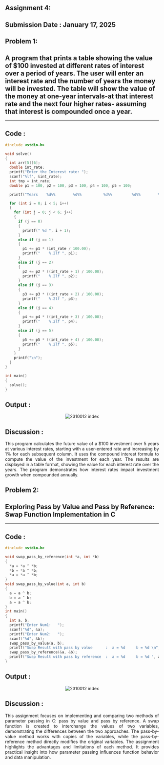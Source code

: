 
## Assignment 4:
## **Submission Date : January 17, 2025**

## Problem 1:
## A   program that prints a table showing the value of $100 invested at different rates of interest over a period of years. The user will enter an interest rate and the number of years the money will be invested. The table will show the value of the money at one-year intervals-at that interest rate and the next four higher rates- assuming that interest is compounded once a year.

---
## **Code :**
~~~C
#include <stdio.h>

void solve()
{
  int arr[5][6];
  double int_rate;
  printf("Enter the Interest rate: ");
  scanf("%lf", &int_rate);
  int tmp = int_rate;
  double p1 = 100, p2 = 100, p3 = 100, p4 = 100, p5 = 100;

  printf("Years    %d%%        %d%%          %d%%         %d%%        %d%%\n", tmp, tmp + 1, tmp + 2, tmp + 3, tmp + 4);

  for (int i = 0; i < 5; i++)
  {
    for (int j = 0; j < 6; j++)
    {
      if (j == 0)
      {
        printf(" %d ", i + 1);
      }
      else if (j == 1)
      {
        p1 += p1 * (int_rate / 100.00);
        printf("    %.2lf ", p1);
      }
      else if (j == 2)
      {
        p2 += p2 * ((int_rate + 1) / 100.00);
        printf("    %.2lf ", p2);
      }
      else if (j == 3)
      {
        p3 += p3 * ((int_rate + 2) / 100.00);
        printf("    %.2lf ", p3);
      }
      else if (j == 4)
      {
        p4 += p4 * ((int_rate + 3) / 100.00);
        printf("    %.2lf ", p4);
      }
      else if (j == 5)
      {
        p5 += p5 * ((int_rate + 4) / 100.00);
        printf("    %.2lf ", p5);
      }
    }
    printf("\n");
  }
}

int main()
{
  solve();
}


~~~
## **Output :**
<p align="center">
<img  alt="2310012 index" src="https://github.com/user-attachments/assets/c6917cb8-c03a-4a9d-8df5-c5bdb5c584ff">
</p>

## **Discussion :**
<div align="justify">

This program calculates the future value of a $100 investment over 5 years at various interest rates, starting with a user-entered rate and increasing by 1% for each subsequent column. It uses the compound interest formula to compute the value of the investment for each year. The results are displayed in a table format, showing the value for each interest rate over the years. The program demonstrates how interest rates impact investment growth when compounded annually. </div>

## Problem 2:
## Exploring Pass by Value and Pass by Reference: Swap Function Implementation in C
---
## **Code :**
~~~C
#include <stdio.h>

void swap_pass_by_reference(int *a, int *b)
{
  *a = *a ^ *b;
  *b = *a ^ *b;
  *a = *a ^ *b;
}
void swap_pass_by_value(int a, int b)
{
  a = a ^ b;
  b = a ^ b;
  a = a ^ b;
}
int main()
{
  int a, b;
  printf("Enter Num1:   ");
  scanf("%d", &a);
  printf("Enter Num2:   ");
  scanf("%d", &b);
  swap_pass_by_value(a, b);
  printf("Swap Result with pass by value      :  a = %d     b = %d \n", a, b);
  swap_pass_by_reference(&a, &b);
  printf("Swap Result with pass by reference  :  a = %d     b = %d ", a, b);
}

~~~
## **Output :**
<p align="center">
<img  alt="2310012 index" src="https://github.com/user-attachments/assets/3fc20b5f-5b7d-40ce-82af-1f2030ef9b48">
</p>

## **Discussion :**
<div align="justify">
This assignment focuses on implementing and comparing two methods of parameter passing in C: pass by value and pass by reference. A swap function is created to interchange the values of two variables, demonstrating the differences between the two approaches. The pass-by-value method works with copies of the variables, while the pass-by-reference method directly modifies the original variables. The assignment highlights the advantages and limitations of each method. It provides practical insight into how parameter passing influences function behavior and data manipulation. </div>
